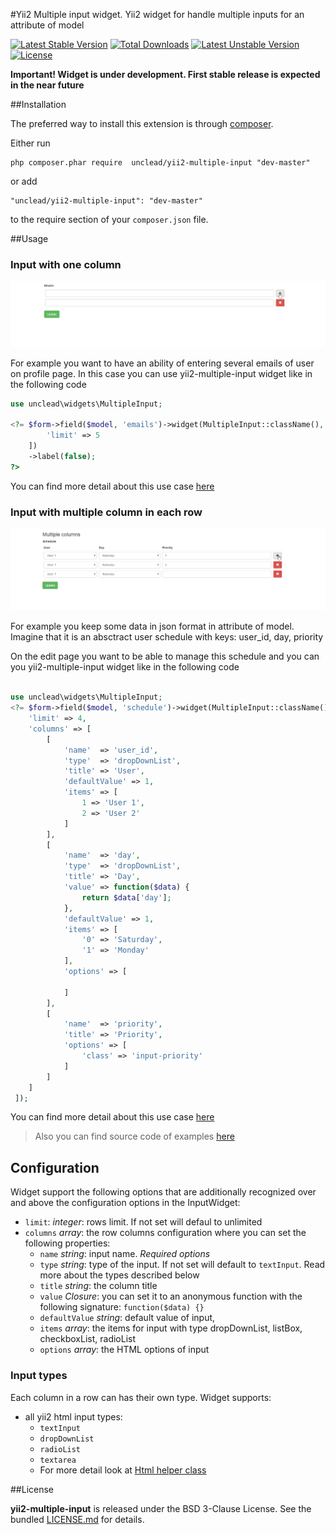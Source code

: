 #Yii2 Multiple input widget.
Yii2 widget for handle multiple inputs for an attribute of model

[![Latest Stable Version](https://poser.pugx.org/unclead/yii2-multiple-input/v/stable)](https://packagist.org/packages/unclead/yii2-multiple-input) [![Total Downloads](https://poser.pugx.org/unclead/yii2-multiple-input/downloads)](https://packagist.org/packages/unclead/yii2-multiple-input) [![Latest Unstable Version](https://poser.pugx.org/unclead/yii2-multiple-input/v/unstable)](https://packagist.org/packages/unclead/yii2-multiple-input) [![License](https://poser.pugx.org/unclead/yii2-multiple-input/license)](https://packagist.org/packages/unclead/yii2-multiple-input)

**Important! Widget is under development. First stable release is expected in the near future**

##Installation


The preferred way to install this extension is through [composer](http://getcomposer.org/download/).

Either run

```
php composer.phar require  unclead/yii2-multiple-input "dev-master"
```

or add

```
"unclead/yii2-multiple-input": "dev-master"
```

to the require section of your `composer.json` file.

##Usage

### Input with one column

![Single column example](./docs/images/single-column.gif?raw=true)

For example you want to have an ability of entering several emails of user on profile page.
In this case you can use yii2-multiple-input widget like in the following code

```php
use unclead\widgets\MultipleInput;

<?= $form->field($model, 'emails')->widget(MultipleInput::className(), [
        'limit' => 5
    ])
    ->label(false);
?>
```

You can find more detail about this use case [here](docs/single_column.md)

### Input with multiple column in each row

![Multiple columns example](./docs/images/multiple-column.gif?raw=true)

For example you keep some data in json format in attribute of model. Imagine that it is an absctract user schedule with keys: user_id, day, priority

On the edit page you want to be able to manage this schedule and you can you yii2-multiple-input widget like in the following code

```php

use unclead\widgets\MultipleInput;
<?= $form->field($model, 'schedule')->widget(MultipleInput::className(), [
    'limit' => 4,
    'columns' => [
        [
            'name'  => 'user_id',
            'type'  => 'dropDownList',
            'title' => 'User',
            'defaultValue' => 1,
            'items' => [
                1 => 'User 1',
                2 => 'User 2'
            ]
        ],
        [
            'name'  => 'day',
            'type'  => 'dropDownList',
            'title' => 'Day',
            'value' => function($data) {
                return $data['day'];
            },
            'defaultValue' => 1,
            'items' => [
                '0' => 'Saturday',
                '1' => 'Monday'
            ],
            'options' => [

            ]
        ],
        [
            'name'  => 'priority',
            'title' => 'Priority',
            'options' => [
                'class' => 'input-priority'
            ]
        ]
    ]
 ]);
```

You can find more detail about this use case [here](docs/multiple_columns.md)

> Also you can find source code of examples [here](./examples/)

## Configuration

Widget support the following options that are additionally recognized over and above the configuration options in the InputWidget:

- `limit`: *integer*: rows limit. If not set will defaul to unlimited
- `columns` *array*: the row columns configuration where you can set the following properties:
  - `name` *string*: input name. *Required options*
  - `type` *string*: type of the input. If not set will default to `textInput`. Read more about the types described below
  - `title` *string*: the column title
  - `value` *Closure*: you can set it to an anonymous function with the following signature: ```function($data) {}```
  - `defaultValue` *string*: default value of input,
  - `items` *array*: the items for input with type dropDownList, listBox, checkboxList, radioList
  - `options` *array*: the HTML options of input

### Input types

Each column in a row can has their own type. Widget supports:

- all yii2 html input types:
  - `textInput`
  - `dropDownList`
  - `radioList`
  - `textarea`
  - For more detail look at [Html helper class](http://www.yiiframework.com/doc-2.0/yii-helpers-html.html)

##License

**yii2-multiple-input** is released under the BSD 3-Clause License. See the bundled [LICENSE.md](./LICENSE.md) for details.
